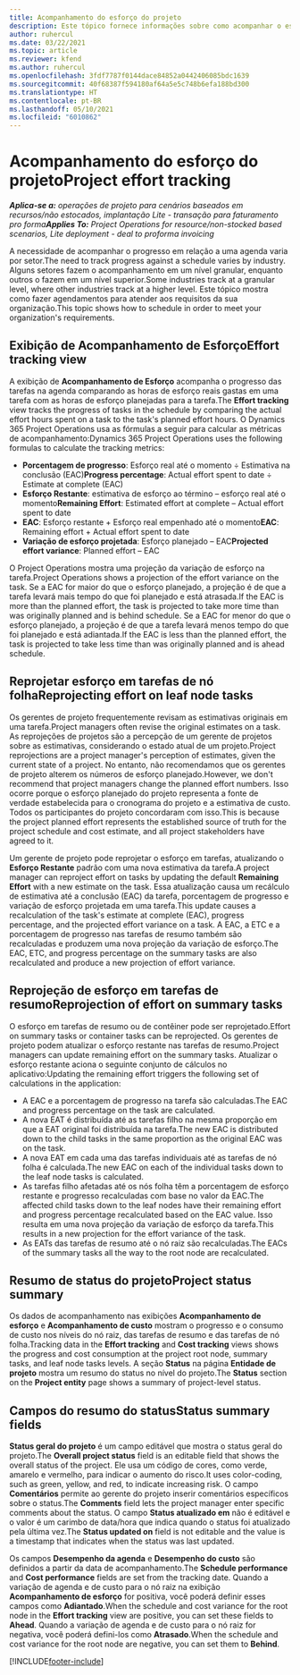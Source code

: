 ```yaml
---
title: Acompanhamento do esforço do projeto
description: Este tópico fornece informações sobre como acompanhar o esforço do projeto e o progresso do trabalho.
author: ruhercul
ms.date: 03/22/2021
ms.topic: article
ms.reviewer: kfend
ms.author: ruhercul
ms.openlocfilehash: 3fdf7787f0144dace84852a0442406085bdc1639
ms.sourcegitcommit: 40f68387f594180af64a5e5c748b6efa188bd300
ms.translationtype: HT
ms.contentlocale: pt-BR
ms.lasthandoff: 05/10/2021
ms.locfileid: "6010862"
---
```

# <a name="project-effort-tracking"></a><span data-ttu-id="09d97-103">Acompanhamento do esforço do projeto</span><span class="sxs-lookup"><span data-stu-id="09d97-103">Project effort tracking</span></span>

<span data-ttu-id="09d97-104">_**Aplica-se a:** operações de projeto para cenários baseados em recursos/não estocados, implantação Lite - transação para faturamento pro forma_</span><span class="sxs-lookup"><span data-stu-id="09d97-104">_**Applies To:** Project Operations for resource/non-stocked based scenarios, Lite deployment - deal to proforma invoicing_</span></span>

<span data-ttu-id="09d97-105">A necessidade de acompanhar o progresso em relação a uma agenda varia por setor.</span><span class="sxs-lookup"><span data-stu-id="09d97-105">The need to track progress against a schedule varies by industry.</span></span> <span data-ttu-id="09d97-106">Alguns setores fazem o acompanhamento em um nível granular, enquanto outros o fazem em um nível superior.</span><span class="sxs-lookup"><span data-stu-id="09d97-106">Some industries track at a granular level, where other industries track at a higher level.</span></span> <span data-ttu-id="09d97-107">Este tópico mostra como fazer agendamentos para atender aos requisitos da sua organização.</span><span class="sxs-lookup"><span data-stu-id="09d97-107">This topic shows how to schedule in order to meet your organization's requirements.</span></span>

## <a name="effort-tracking-view"></a><span data-ttu-id="09d97-108">Exibição de Acompanhamento de Esforço</span><span class="sxs-lookup"><span data-stu-id="09d97-108">Effort tracking view</span></span>

<span data-ttu-id="09d97-109">A exibição de **Acompanhamento de Esforço** acompanha o progresso das tarefas na agenda comparando as horas de esforço reais gastas em uma tarefa com as horas de esforço planejadas para a tarefa.</span><span class="sxs-lookup"><span data-stu-id="09d97-109">The **Effort tracking** view tracks the progress of tasks in the schedule by comparing the actual effort hours spent on a task to the task's planned effort hours.</span></span> <span data-ttu-id="09d97-110">O Dynamics 365 Project Operations usa as fórmulas a seguir para calcular as métricas de acompanhamento:</span><span class="sxs-lookup"><span data-stu-id="09d97-110">Dynamics 365 Project Operations uses the following formulas to calculate the tracking metrics:</span></span>

- <span data-ttu-id="09d97-111">**Porcentagem de progresso**: Esforço real até o momento ÷ Estimativa na conclusão (EAC)</span><span class="sxs-lookup"><span data-stu-id="09d97-111">**Progress percentage**: Actual effort spent to date ÷ Estimate at complete (EAC)</span></span> 
- <span data-ttu-id="09d97-112">**Esforço Restante**: estimativa de esforço ao término – esforço real até o momento</span><span class="sxs-lookup"><span data-stu-id="09d97-112">**Remaining Effort**: Estimated effort at complete – Actual effort spent to date</span></span> 
- <span data-ttu-id="09d97-113">**EAC**: Esforço restante + Esforço real empenhado até o momento</span><span class="sxs-lookup"><span data-stu-id="09d97-113">**EAC**: Remaining effort + Actual effort spent to date</span></span> 
- <span data-ttu-id="09d97-114">**Variação de esforço projetada**: Esforço planejado – EAC</span><span class="sxs-lookup"><span data-stu-id="09d97-114">**Projected effort variance**: Planned effort – EAC</span></span>

<span data-ttu-id="09d97-115">O Project Operations mostra uma projeção da variação de esforço na tarefa.</span><span class="sxs-lookup"><span data-stu-id="09d97-115">Project Operations shows a projection of the effort variance on the task.</span></span> <span data-ttu-id="09d97-116">Se a EAC for maior do que o esforço planejado, a projeção é de que a tarefa levará mais tempo do que foi planejado e está atrasada.</span><span class="sxs-lookup"><span data-stu-id="09d97-116">If the EAC is more than the planned effort, the task is projected to take more time than was originally planned and is behind schedule.</span></span> <span data-ttu-id="09d97-117">Se a EAC for menor do que o esforço planejado, a projeção é de que a tarefa levará menos tempo do que foi planejado e está adiantada.</span><span class="sxs-lookup"><span data-stu-id="09d97-117">If the EAC is less than the planned effort, the task is projected to take less time than was originally planned and is ahead schedule.</span></span>

## <a name="reprojecting-effort-on-leaf-node-tasks"></a><span data-ttu-id="09d97-118">Reprojetar esforço em tarefas de nó folha</span><span class="sxs-lookup"><span data-stu-id="09d97-118">Reprojecting effort on leaf node tasks</span></span>

<span data-ttu-id="09d97-119">Os gerentes de projeto frequentemente revisam as estimativas originais em uma tarefa.</span><span class="sxs-lookup"><span data-stu-id="09d97-119">Project managers often revise the original estimates on a task.</span></span> <span data-ttu-id="09d97-120">As reprojeções de projetos são a percepção de um gerente de projetos sobre as estimativas, considerando o estado atual de um projeto.</span><span class="sxs-lookup"><span data-stu-id="09d97-120">Project reprojections are a project manager's perception of estimates, given the current state of a project.</span></span> <span data-ttu-id="09d97-121">No entanto, não recomendamos que os gerentes de projeto alterem os números de esforço planejado.</span><span class="sxs-lookup"><span data-stu-id="09d97-121">However, we don't recommend that project managers change the planned effort numbers.</span></span> <span data-ttu-id="09d97-122">Isso ocorre porque o esforço planejado do projeto representa a fonte de verdade estabelecida para o cronograma do projeto e a estimativa de custo. Todos os participantes do projeto concordaram com isso.</span><span class="sxs-lookup"><span data-stu-id="09d97-122">This is because the project planned effort represents the established source of truth for the project schedule and cost estimate, and all project stakeholders have agreed to it.</span></span>

<span data-ttu-id="09d97-123">Um gerente de projeto pode reprojetar o esforço em tarefas, atualizando o **Esforço Restante** padrão com uma nova estimativa da tarefa.</span><span class="sxs-lookup"><span data-stu-id="09d97-123">A project manager can reproject effort on tasks by updating the default **Remaining Effort** with a new estimate on the task.</span></span> <span data-ttu-id="09d97-124">Essa atualização causa um recálculo de estimativa até a conclusão (EAC) da tarefa, porcentagem de progresso e variação de esforço projetada em uma tarefa.</span><span class="sxs-lookup"><span data-stu-id="09d97-124">This update causes a recalculation of the task's estimate at complete (EAC), progress percentage, and the projected effort variance on a task.</span></span> <span data-ttu-id="09d97-125">A EAC, a ETC e a porcentagem de progresso nas tarefas de resumo também são recalculadas e produzem uma nova projeção da variação de esforço.</span><span class="sxs-lookup"><span data-stu-id="09d97-125">The EAC, ETC, and progress percentage on the summary tasks are also recalculated and produce a new projection of effort variance.</span></span>

## <a name="reprojection-of-effort-on-summary-tasks"></a><span data-ttu-id="09d97-126">Reprojeção de esforço em tarefas de resumo</span><span class="sxs-lookup"><span data-stu-id="09d97-126">Reprojection of effort on summary tasks</span></span>

<span data-ttu-id="09d97-127">O esforço em tarefas de resumo ou de contêiner pode ser reprojetado.</span><span class="sxs-lookup"><span data-stu-id="09d97-127">Effort on summary tasks or container tasks can be reprojected.</span></span> <span data-ttu-id="09d97-128">Os gerentes de projeto podem atualizar o esforço restante nas tarefas de resumo.</span><span class="sxs-lookup"><span data-stu-id="09d97-128">Project managers can update remaining effort on the summary tasks.</span></span> <span data-ttu-id="09d97-129">Atualizar o esforço restante aciona o seguinte conjunto de cálculos no aplicativo:</span><span class="sxs-lookup"><span data-stu-id="09d97-129">Updating the remaining effort triggers the following set of calculations in the application:</span></span>

- <span data-ttu-id="09d97-130">A EAC e a porcentagem de progresso na tarefa são calculadas.</span><span class="sxs-lookup"><span data-stu-id="09d97-130">The EAC and progress percentage on the task are calculated.</span></span>
- <span data-ttu-id="09d97-131">A nova EAT é distribuída até as tarefas filho na mesma proporção em que a EAT original foi distribuída na tarefa.</span><span class="sxs-lookup"><span data-stu-id="09d97-131">The new EAC is distributed down to the child tasks in the same proportion as the original EAC was on the task.</span></span>
- <span data-ttu-id="09d97-132">A nova EAT em cada uma das tarefas individuais até as tarefas de nó folha é calculada.</span><span class="sxs-lookup"><span data-stu-id="09d97-132">The new EAC on each of the individual tasks down to the leaf node tasks is calculated.</span></span> 
- <span data-ttu-id="09d97-133">As tarefas filho afetadas até os nós folha têm a porcentagem de esforço restante e progresso recalculadas com base no valor da EAC.</span><span class="sxs-lookup"><span data-stu-id="09d97-133">The affected child tasks down to the leaf nodes have their remaining effort and progress percentage recalculated based on the EAC value.</span></span> <span data-ttu-id="09d97-134">Isso resulta em uma nova projeção da variação de esforço da tarefa.</span><span class="sxs-lookup"><span data-stu-id="09d97-134">This results in a new projection for the effort variance of the task.</span></span> 
- <span data-ttu-id="09d97-135">As EATs das tarefas de resumo até o nó raiz são recalculadas.</span><span class="sxs-lookup"><span data-stu-id="09d97-135">The EACs of the summary tasks all the way to the root node are recalculated.</span></span>


## <a name="project-status-summary"></a><span data-ttu-id="09d97-136">Resumo de status do projeto</span><span class="sxs-lookup"><span data-stu-id="09d97-136">Project status summary</span></span>

<span data-ttu-id="09d97-137">Os dados de acompanhamento nas exibições **Acompanhamento de esforço** e **Acompanhamento de custo** mostram o progresso e o consumo de custo nos níveis do nó raiz, das tarefas de resumo e das tarefas de nó folha.</span><span class="sxs-lookup"><span data-stu-id="09d97-137">Tracking data in the **Effort tracking** and **Cost tracking** views shows the progress and cost consumption at the project root node, summary tasks, and leaf node tasks levels.</span></span> <span data-ttu-id="09d97-138">A seção **Status** na página **Entidade de projeto** mostra um resumo do status no nível do projeto.</span><span class="sxs-lookup"><span data-stu-id="09d97-138">The **Status** section on the **Project entity** page shows a summary of project-level status.</span></span>

## <a name="status-summary-fields"></a><span data-ttu-id="09d97-139">Campos do resumo do status</span><span class="sxs-lookup"><span data-stu-id="09d97-139">Status summary fields</span></span>

<span data-ttu-id="09d97-140">**Status geral do projeto** é um campo editável que mostra o status geral do projeto.</span><span class="sxs-lookup"><span data-stu-id="09d97-140">The **Overall project status** field is an editable field that shows the overall status of the project.</span></span> <span data-ttu-id="09d97-141">Ele usa um código de cores, como verde, amarelo e vermelho, para indicar o aumento do risco.</span><span class="sxs-lookup"><span data-stu-id="09d97-141">It uses color-coding, such as green, yellow, and red, to indicate increasing risk.</span></span> <span data-ttu-id="09d97-142">O campo **Comentários** permite ao gerente do projeto inserir comentários específicos sobre o status.</span><span class="sxs-lookup"><span data-stu-id="09d97-142">The **Comments** field lets the project manager enter specific comments about the status.</span></span> <span data-ttu-id="09d97-143">O campo **Status atualizado em** não é editável e o valor é um carimbo de data/hora que indica quando o status foi atualizado pela última vez.</span><span class="sxs-lookup"><span data-stu-id="09d97-143">The **Status updated on** field is not editable and the value is a timestamp that indicates when the status was last updated.</span></span>

<span data-ttu-id="09d97-144">Os campos **Desempenho da agenda** e **Desempenho do custo** são definidos a partir da data de acompanhamento.</span><span class="sxs-lookup"><span data-stu-id="09d97-144">The **Schedule performance** and **Cost performance** fields are set from the tracking date.</span></span> <span data-ttu-id="09d97-145">Quando a variação de agenda e de custo para o nó raiz na exibição **Acompanhamento de esforço** for positiva, você poderá definir esses campos como **Adiantado**.</span><span class="sxs-lookup"><span data-stu-id="09d97-145">When the schedule and cost variance for the root node in the **Effort tracking** view are positive, you can set these fields to **Ahead**.</span></span> <span data-ttu-id="09d97-146">Quando a variação de agenda e de custo para o nó raiz for negativa, você poderá defini-los como **Atrasado**.</span><span class="sxs-lookup"><span data-stu-id="09d97-146">When the schedule and cost variance for the root node are negative, you can set them to **Behind**.</span></span>


[!INCLUDE[footer-include](../includes/footer-banner.md)]
